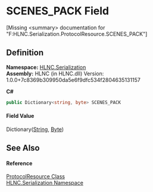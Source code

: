 # SCENES_PACK Field


\[Missing &lt;summary&gt; documentation for "F:HLNC.Serialization.ProtocolResource.SCENES_PACK"\]



## Definition
**Namespace:** <a href="N_HLNC_Serialization">HLNC.Serialization</a>  
**Assembly:** HLNC (in HLNC.dll) Version: 1.0.0+7c8369b309950da5e6f9dfc534f2804635131157

**C#**
``` C#
public Dictionary<string, byte> SCENES_PACK
```



#### Field Value
Dictionary(<a href="https://learn.microsoft.com/dotnet/api/system.string" target="_blank" rel="noopener noreferrer">String</a>, <a href="https://learn.microsoft.com/dotnet/api/system.byte" target="_blank" rel="noopener noreferrer">Byte</a>)

## See Also


#### Reference
<a href="T_HLNC_Serialization_ProtocolResource">ProtocolResource Class</a>  
<a href="N_HLNC_Serialization">HLNC.Serialization Namespace</a>  
